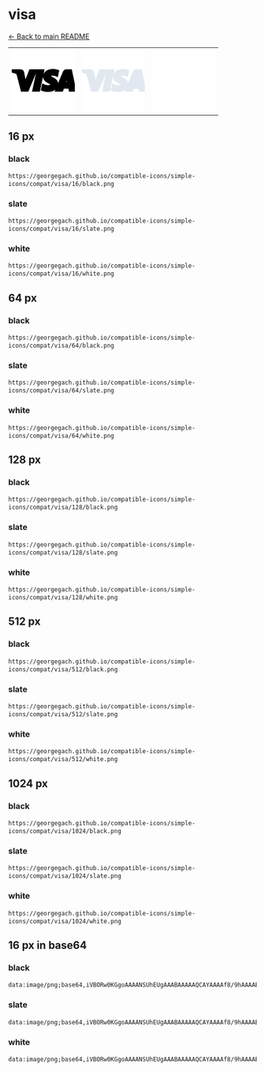 # visa

[← Back to main README](../../README.md)

<table><tr>
  <td><img src="./128/black.png" width="128" alt="visa black icon" /></td>
  <td><img src="./128/slate.png" width="128" alt="visa slate icon" /></td>
  <td><img src="./128/white.png" width="128" alt="visa white icon" /></td>
</tr></table>

## 16 px

### black
```
https://georgegach.github.io/compatible-icons/simple-icons/compat/visa/16/black.png
```

### slate
```
https://georgegach.github.io/compatible-icons/simple-icons/compat/visa/16/slate.png
```

### white
```
https://georgegach.github.io/compatible-icons/simple-icons/compat/visa/16/white.png
```

## 64 px

### black
```
https://georgegach.github.io/compatible-icons/simple-icons/compat/visa/64/black.png
```

### slate
```
https://georgegach.github.io/compatible-icons/simple-icons/compat/visa/64/slate.png
```

### white
```
https://georgegach.github.io/compatible-icons/simple-icons/compat/visa/64/white.png
```

## 128 px

### black
```
https://georgegach.github.io/compatible-icons/simple-icons/compat/visa/128/black.png
```

### slate
```
https://georgegach.github.io/compatible-icons/simple-icons/compat/visa/128/slate.png
```

### white
```
https://georgegach.github.io/compatible-icons/simple-icons/compat/visa/128/white.png
```

## 512 px

### black
```
https://georgegach.github.io/compatible-icons/simple-icons/compat/visa/512/black.png
```

### slate
```
https://georgegach.github.io/compatible-icons/simple-icons/compat/visa/512/slate.png
```

### white
```
https://georgegach.github.io/compatible-icons/simple-icons/compat/visa/512/white.png
```

## 1024 px

### black
```
https://georgegach.github.io/compatible-icons/simple-icons/compat/visa/1024/black.png
```

### slate
```
https://georgegach.github.io/compatible-icons/simple-icons/compat/visa/1024/slate.png
```

### white
```
https://georgegach.github.io/compatible-icons/simple-icons/compat/visa/1024/white.png
```

## 16 px in base64

### black
```
data:image/png;base64,iVBORw0KGgoAAAANSUhEUgAAABAAAAAQCAYAAAAf8/9hAAAABmJLR0QA/wD/AP+gvaeTAAAA0UlEQVQ4je3RPUqDURCF4cd8GBWxE9EinQFdgoWFAVfgLmLhImztU6VzEym0iGDhTxpBiWKRRqISBNHYxJ/mpLMRLHPgMnBn5j1z7zDRv+gu5xgzaKKLK1xjFxe4wRHKaOEWtQJt7GAtDXVMYy7ATSziDQt4wh6WMBxP0cA3ehjhHP249vCODtZxieeAzsaALbziI4mDgE6S6+Ir8TG1A9yXAjjFC2bxgApKWMYhpjLhap4zzN18EcAntlFgHxspaGElzZ0YDFDL/1R/XctEf9MPGME0eTfJGu4AAAAASUVORK5CYII=
```

### slate
```
data:image/png;base64,iVBORw0KGgoAAAANSUhEUgAAABAAAAAQCAYAAAAf8/9hAAAABmJLR0QA/wD/AP+gvaeTAAABHElEQVQ4je3RvyvEcRzH8efr/aWjIy4X4gzKzQxG/4DZP8DmH/AP2CxMZFOyMCkbgyx2ZVOuOHLl91049f28DP4Eg5LH9Nyf8O/HdHX3fKHvvv5o9s0Wep83sGYQn6AsmfWO8IKtIvj29aFvtrf8coAZD1hUvfE0abSLGUXMO7GGDEYKYVuSulJSQyCUL0NsSSrkyZtRGSqdpcSxocfJqxIjmIalTqwWJrfdHUE7OebsWAJa2PeZmA6ADO9JNKUYNHqM0ElA2eY+wTxS3fZUKN9HVAQFm8wwEADvrf5T20/GXeDbZI0BgTwcYgckwIgJobKlNwIZigFQraot4hy4zDKtgEuWaphDiBeZXNIR+AaoSczY3g5o/8L4v+cL/NWDjIS2Bz8AAAAASUVORK5CYII=
```

### white
```
data:image/png;base64,iVBORw0KGgoAAAANSUhEUgAAABAAAAAQCAYAAAAf8/9hAAAABmJLR0QA/wD/AP+gvaeTAAAA6ElEQVQ4je3RL2vWcRiF8c/vMSgsiTIMGgTLkr6A5w0sWxa1+VZ8Adu6LC0Ja5osBsUl/4Gg6KaIDkWGykS9FvwaVrXuggM3h5vDfbg55r+Zqhdj3sEy1jDHD5zAKq5jAe/GzhYu4obqcvW82q+uVm+GdoZ2q73qSfW0Wqm+V7+rNVCt94fX1c/qYfW+eja8r9V2tVQ9qj5WH6oHs3H+JvaxiE+4h7PYwzXs4gpu4zxOjnpn/gbcx2ecGj0vYIZz2MCEcGkEfxvewgymaTrAY7zETZzGK9zBF/zCXbwd/hy3cPBvvzvmCIcckJbxZc0CbwAAAABJRU5ErkJggg==
```

